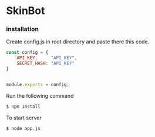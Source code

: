 # SkinBot

### installation

Create config.js in root directory and paste there this code.

```js
const config = {
	API_KEY: 	 "API_KEY",
	SECRET_HASH: "API_KEY"
}


module.exports = config;
```

Run the following command
```bash
$ npm install
```


To start server
```bash
$ node app.js
```